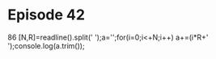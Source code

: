# Episode 42

86
[N,R]=readline().split(' ');a='';for(i=0;i<+N;i++) a+=(i*R+' ');console.log(a.trim());
